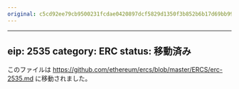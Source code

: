 ```yaml
---
original: c5cd92ee79cb9500231fcdae0420897dcf5829d1350f3b852b6b17d69bb99772
---
```


---
eip: 2535
category: ERC
status: 移動済み
---

このファイルは https://github.com/ethereum/ercs/blob/master/ERCS/erc-2535.md に移動されました。